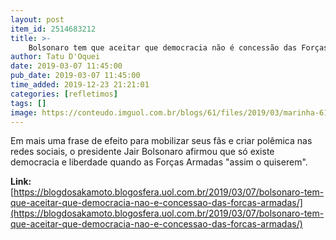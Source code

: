 ```yaml
---
layout: post
item_id: 2514683212
title: >-
    Bolsonaro tem que aceitar que democracia não é concessão das Forças Armadas
author: Tatu D'Oquei
date: 2019-03-07 11:45:00
pub_date: 2019-03-07 11:45:00
time_added: 2019-12-23 21:21:01
categories: [refletimos]
tags: []
image: https://conteudo.imguol.com.br/blogs/61/files/2019/03/marinha-615x300.jpg
---
```


Em mais uma frase de efeito para mobilizar seus fãs e criar polêmica nas redes sociais, o presidente Jair Bolsonaro afirmou que só existe democracia e liberdade quando as Forças Armadas "assim o quiserem".

**Link:** [https://blogdosakamoto.blogosfera.uol.com.br/2019/03/07/bolsonaro-tem-que-aceitar-que-democracia-nao-e-concessao-das-forcas-armadas/](https://blogdosakamoto.blogosfera.uol.com.br/2019/03/07/bolsonaro-tem-que-aceitar-que-democracia-nao-e-concessao-das-forcas-armadas/)

